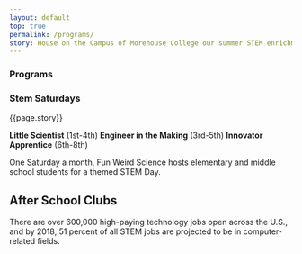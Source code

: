 ```yaml
---
layout: default
top: true
permalink: /programs/
story: House on the Campus of Morehouse College our summer STEM enrichment camp engages students through weekly themed learning experiences.
---
```

<div class = 'fulls parties' id = 'parties'>
  <div class = 'flex-in overlay'>
    <h3>Programs</h3>
  </div>
</div>

<div class = 'dull flex-in'>
  <div class = 'child tripple'>
    <h3>Stem Saturdays</h3>
    <p>{{page.story}}</p>
    <b>Little Scientist</b> (1st-4th)
    <b>Engineer in the Making</b> (3rd-5th)
    <b>Innovator Apprentice</b> (6th-8th)
  </div>
</div>
<div class = 'bright'>
  <span id = 'stemsaturdays'></span>
  <p class = 'flex-in'>One Saturday a month, Fun Weird Science hosts elementary and middle school students for a themed STEM Day.</p>
  <h2 id = 'after-school'>After School Clubs</h2>
  <div class = 'banner'>
    <p>There are over 600,000 high-paying technology jobs open across the U.S., and by 2018, 51 percent of all STEM jobs are projected to be in computer-related fields.</p>
  </div>
</div>

